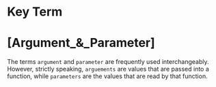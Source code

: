 # Key Term

# [Argument_&_Parameter]
The terms `argument` and `parameter` are frequently used interchangeably. However, 
strictly speaking, `arguements` are values that are passed into a function, while 
`parameters` are the values that are read by that function.